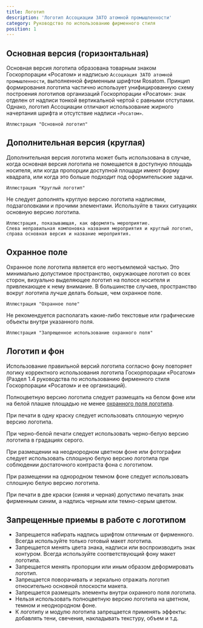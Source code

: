 ```yaml
---
title: Логотип
description: 'Логотип Ассоциации ЗАТО атомной промышленности'
category: Руководство по использованию фирменного стиля
position: 1
---
```


## Основная версия (горизонтальная)

Основная версия логотипа образована товарным знаком Госкорпорации «Росатом» и надписью `Ассоциация ЗАТО атомной промышленности`, выполненной фирменным шрифтом Rosatom. Принцип формирования логотипа частично использует унифицированную схему построения логотипов организаций Госкорпорации «Росатом»: знак отделен от надписи тонкой вертикальной чертой с равными отступами. Однако, логотип Ассоциации отличают использование жирного начертания шрифта и отсутствие надписи `«Росатом»`.

```
Иллюстрация "Основной логотип"
```

## Дополнительная версия (круглая)

Дополнительная версия логотипа может быть использована в случае, когда основная версия логотипа не помещается в доступную площадь носителя, или когда пропорции доступной площади имеют форму квадрата, или когда это больше подходит под оформительские задачи.

```
Иллюстрация "Круглый логотип"
```

Не следует дополнять круглую версию логотипа надписями, подзаголовками и прочими элементами. Используйте в таких ситуациях основную версию логотипа.

```
Иллюстрация, показывающая, как оформлять мероприятие.
Слева неправильная компоновка названия мероприятия и круглый логотип,
справа основная версия и название мероприятия.
```

## Охранное поле

Охранное поле логотипа является его неотъемлемой частью. Это минимально допустимое пространство, окружающее логотип со всех сторон, визуально выделяющее логотип на полосе носителя и привлекающее к нему внимание. В большинстве случаев, пространство вокруг логотипа лучше делать больше, чем охранное поле.

```
Иллюстрация "Охранное поле"
```

Не рекомендуется располагать какие-либо текстовые или графические объекты внутри указанного поля.

```
Иллюстрация "Запрещенное использование охранного поля"
```

## Логотип и фон

Использование правильной версий логотипа согласно фону повторяет логику корректного использования логотипа Госкорпорации «Росатом» (Раздел 1.4 руководства по использованию фирменного стиля Госкорпорации «Росатом» и ее организаций).

Полноцветную версию логотипа следует размещать на белом фоне или на белой плашке площадью не менее [охранного поля логотипа](#охранное-поле).

При печати в одну краску следует использовать сплошную черную версию логотипа.

При черно-белой печати следует использовать черно-белую версию логотипа в градациях серого.

При размещении на неоднородном цветном фоне или фотографии следует использовать сплошную белую версию логотипа при соблюдении достаточного контраста фона с логотипом.

При размещении на однородном темном фоне следует использовать сплошную белую версию логотипа.

При печати в две краски (синяя и черная) допустимо печатать знак фирменным синим, а надпись черным или темно-серым цветом.

## Запрещенные приемы в работе с логотипом

- Запрещается набирать надпись шрифтом отличным от фирменного. Всегда используйте только готовый макет логотипа.
- Запрещается менять цвета знака, надписи или воспроизводить знак контуром. Всегда используйте соответствующий фону макет логотипа.
- Запрещается менять пропорции или иным образом деформировать логотип.
- Запрещается поворачивать и зеркально отражать логотип относительно основной плоскости макета.
- Запрещается размещать элементы внутри охранного поля логотипа.
- Нельзя использовать полноцветную версию логотипа на цветном, темном и неоднородном фоне.
- К логотипу и модулю логотипа запрещается применять эффекты: добавлять тени, свечения, накладывать текстуру, объем и т.д.
